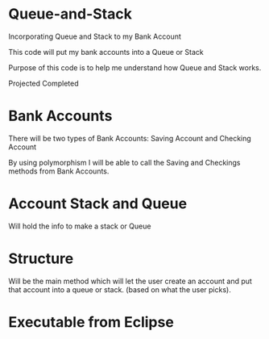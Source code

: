 # Queue-and-Stack
Incorporating Queue and Stack to my Bank Account

This code will put my bank accounts into a Queue or Stack

Purpose of this code is to help me understand how Queue and Stack works.

Projected Completed


# Bank Accounts
There will be two types of Bank Accounts: 
Saving Account and Checking Account

By using polymorphism I will be able to call the Saving and Checkings methods from Bank Accounts. 

# Account Stack and Queue
Will hold the info to make a stack or Queue

# Structure 
Will be the main method which will let the user create an account and put that account into a queue or stack. (based on what the user picks).

# Executable from Eclipse
